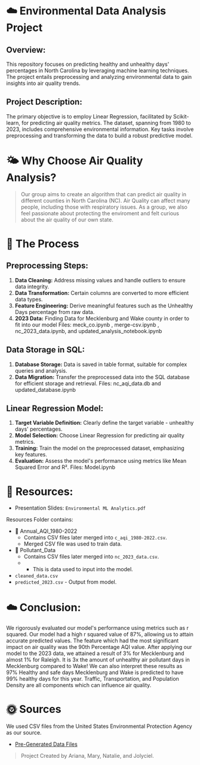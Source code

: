 # ☁️ Environmental Data Analysis Project
## Overview:
This repository focuses on predicting healthy and unhealthy days' percentages in North Carolina by leveraging machine learning techniques. The project entails preprocessing and analyzing environmental data to gain insights into air quality trends. 

## Project Description:
The primary objective is to employ Linear Regression, facilitated by Scikit-learn, for predicting air quality metrics. The dataset, spanning from 1980 to 2023, includes comprehensive environmental information. Key tasks involve preprocessing and transforming the data to build a robust predictive model.

# 🌤️ Why Choose Air Quality Analysis?
> Our group aims to create an algorithm that can predict air quality in different counties in North Carolina (NC). Air Quality can affect many people, including those with respiratory issues. As a group, we also feel passionate about protecting the enviroment and felt curious about the air quality of our own state. 

# 🌙 The Process
## Preprocessing Steps:
1. **Data Cleaning:** Address missing values and handle outliers to ensure data integrity.
2. **Data Transformation:**  Certain columns are converted to more efficient data types.
3. **Feature Engineering:** Derive meaningful features such as the Unhealthy Days percentage from raw data.
4. **2023 Data:** Finding Data for Mecklenburg and Wake county in order to fit into our model
   Files: meck_co.ipynb , merge-csv.ipynb , nc_2023_data.ipynb, and updated_analysis_notebook.ipynb

## Data Storage in SQL:
1. **Database Storage:** Data is saved in table format, suitable for complex queries and analysis.
2. **Data Migration:** Transfer the preprocessed data into the SQL database for efficient storage and retrieval.
   Files: nc_aqi_data.db and updated_database.ipynb 

## Linear Regression Model: 
1. **Target Variable Definition:** Clearly define the target variable - unhealthy days' percentages.
2. **Model Selection:** Choose Linear Regression for predicting air quality metrics.
3. **Training:** Train the model on the preprocessed dataset, emphasizing key features.
4. **Evaluation:** Assess the model's performance using metrics like Mean Squared Error and R².
   Files: Model.ipynb

# 📁 Resources: 
- Presentation Slides: `Environmental ML Analytics.pdf`

Resources Folder contains:
- 📂 Annual_AQI_1980-2022
  - Contains CSV files later merged into `c_aqi_1980-2022.csv`.
  - Merged CSV file was used to train data.
- 📂 Pollutant_Data
  - Contains CSV files later merged into `nc_2023_data.csv`.
  - - This is data used to input into the model.
- `cleaned_data.csv`
- `predicted_2023.csv` - Output from model.

# ☁️ Conclusion:
We rigorously evaluated our model's performance using metrics such as r squared. Our model had a high r squared value of 87%, allowing us to attain accurate predicted values. The feature which had the most significant impact on air quality was the 90th Percentage AQI value. After applying our model to the 2023 data, we attained a result of 3% for Mecklenburg and almost 1% for Raleigh. It is 3x the amount of unhealthy air pollutant days in Mecklenburg compared to Wake! We can also interpret these results as 97% Healthy and safe days Mecklenburg and Wake is predicted to have 99% healthy days for this year. Traffic, Transportation, and Population Density are all components which can influence air quality.

# 🌞 Sources
We used CSV files from the United States Environmental Protection Agency as our source.
- [Pre-Generated Data Files](https://aqs.epa.gov/aqsweb/airdata/download_files.html#Annual)

> Project Created by Ariana, Mary, Natalie, and Jolyciel.
